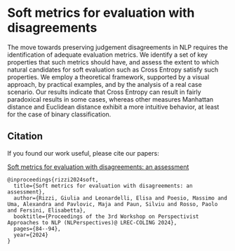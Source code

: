 # Soft metrics for evaluation with disagreements
The move towards preserving judgement disagreements in NLP requires the identification of adequate evaluation metrics. 
We identify a set of key properties that such metrics should have, and assess the extent to which natural candidates for soft evaluation such as Cross Entropy satisfy such properties. We employ a theoretical framework, supported by a visual approach, by practical examples, and by the analysis of a real case scenario. 
Our results indicate that Cross Entropy can result in fairly paradoxical results in some cases, whereas other measures Manhattan distance and Euclidean distance exhibit a more intuitive behavior, at least for the case of binary classification.

## Citation
If you found our work useful, please cite our papers:

[Soft metrics for evaluation with disagreements: an assessment](https://aclanthology.org/2024.nlperspectives-1.9.pdf)

```
@inproceedings{rizzi2024soft,
  title={Soft metrics for evaluation with disagreements: an assessment},
  author={Rizzi, Giulia and Leonardelli, Elisa and Poesio, Massimo and Uma, Alexandra and Pavlovic, Maja and Paun, Silviu and Rosso, Paolo and Fersini, Elisabetta},
  booktitle={Proceedings of the 3rd Workshop on Perspectivist Approaches to NLP (NLPerspectives)@ LREC-COLING 2024},
  pages={84--94},
  year={2024}
}
```
